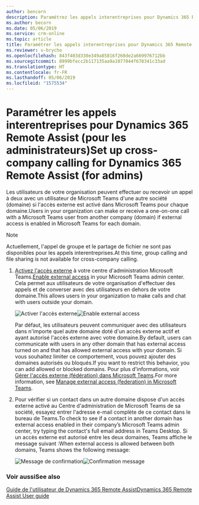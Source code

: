 ```yaml
---
author: bencorn
description: Paramétrez les appels interentreprises pour Dynamics 365 Remote Assist en activant l'accès externe dans le Centre d'administration de Microsoft Teams.
ms.author: becorn
ms.date: 05/06/2019
ms.service: crm-online
ms.topic: article
title: Paramétrer les appels interentreprises pour Dynamics 365 Remote Assist
ms.reviewer: v-brycho
ms.openlocfilehash: 843f403d330e349a85816f260de2a669976712bb
ms.sourcegitcommit: 8999bfecc2b117135aa9a1077044f678341c33ad
ms.translationtype: HT
ms.contentlocale: fr-FR
ms.lasthandoff: 05/06/2019
ms.locfileid: "1575534"
---
```

# <a name="set-up-cross-company-calling-for-dynamics-365-remote-assist-for-admins"></a><span data-ttu-id="8e3bb-103">Paramétrer les appels interentreprises pour Dynamics 365 Remote Assist (pour les administrateurs)</span><span class="sxs-lookup"><span data-stu-id="8e3bb-103">Set up cross-company calling for Dynamics 365 Remote Assist (for admins)</span></span>

<span data-ttu-id="8e3bb-104">Les utilisateurs de votre organisation peuvent effectuer ou recevoir un appel à deux avec un utilisateur de Microsoft Teams d'une autre société (domaine) si l'accès externe est activé dans Microsoft Teams pour chaque domaine.</span><span class="sxs-lookup"><span data-stu-id="8e3bb-104">Users in your organization can make or receive a one-on-one call with a Microsoft Teams user from another company (domain) if external access is enabled in Microsoft Teams for each domain.</span></span> 

> [!NOTE]
> <span data-ttu-id="8e3bb-105">Actuellement, l'appel de groupe et le partage de fichier ne sont pas disponibles pour les appels interentreprises.</span><span class="sxs-lookup"><span data-stu-id="8e3bb-105">At this time, group calling and file sharing is not available for cross-company calling.</span></span>

1.  <span data-ttu-id="8e3bb-106">[Activez l'accès externe](https://docs.microsoft.com/microsoftteams/manage-external-access) à votre centre d'administration Microsoft Teams.</span><span class="sxs-lookup"><span data-stu-id="8e3bb-106">[Enable external access](https://docs.microsoft.com/microsoftteams/manage-external-access) in your Microsoft Teams admin center.</span></span> <span data-ttu-id="8e3bb-107">Cela permet aux utilisateurs de votre organisation d'effectuer des appels et de converser avec des utilisateurs en dehors de votre domaine.</span><span class="sxs-lookup"><span data-stu-id="8e3bb-107">This allows users in your organization to make calls and chat with users outside your domain.</span></span>

    <span data-ttu-id="8e3bb-108">![Activer l'accès externe](media/enable-external-access.PNG "Activer l'accès externe")</span><span class="sxs-lookup"><span data-stu-id="8e3bb-108">![Enable external access](media/enable-external-access.PNG "Enable external access")</span></span>
 
    <span data-ttu-id="8e3bb-109">Par défaut, les utilisateurs peuvent communiquer avec des utilisateurs dans n'importe quel autre domaine doté d'un accès externe actif et ayant autorisé l'accès externe avec votre domaine.</span><span class="sxs-lookup"><span data-stu-id="8e3bb-109">By default, users can communicate with users in any other domain that has external access turned on and that has allowed external access with your domain.</span></span> <span data-ttu-id="8e3bb-110">Si vous souhaitez limiter ce comportement, vous pouvez ajouter des domaines autorisés ou bloqués.</span><span class="sxs-lookup"><span data-stu-id="8e3bb-110">If you want to restrict this behavior, you can add allowed or blocked domains.</span></span> <span data-ttu-id="8e3bb-111">Pour plus d'informations, voir [Gérer l'accès externe (fédération) dans Microsoft Teams](https://docs.microsoft.com/microsoftteams/manage-external-access).</span><span class="sxs-lookup"><span data-stu-id="8e3bb-111">For more information, see [Manage external access (federation) in Microsoft Teams](https://docs.microsoft.com/microsoftteams/manage-external-access).</span></span>

2.  <span data-ttu-id="8e3bb-112">Pour vérifier si un contact dans un autre domaine dispose d'un accès externe activé au Centre d'administration de Microsoft Teams de sa société, essayez entrer l'adresse e-mail complète de ce contact dans le bureau de Teams.</span><span class="sxs-lookup"><span data-stu-id="8e3bb-112">To check to see if a contact in another domain has external access enabled in their company’s Microsoft Teams admin center, try typing the contact's full email address in Teams Desktop.</span></span> <span data-ttu-id="8e3bb-113">Si un accès externe est autorisé entre les deux domaines, Teams affiche le message suivant :</span><span class="sxs-lookup"><span data-stu-id="8e3bb-113">When external access is allowed between both domains, Teams shows the following message:</span></span>

    <span data-ttu-id="8e3bb-114">![Message de confirmation](media/access-enabled-confirmation.PNG "Message de confirmation")</span><span class="sxs-lookup"><span data-stu-id="8e3bb-114">![Confirmation message](media/access-enabled-confirmation.PNG "Confirmation message")</span></span>
 
### <a name="see-also"></a><span data-ttu-id="8e3bb-115">Voir aussi</span><span class="sxs-lookup"><span data-stu-id="8e3bb-115">See also</span></span>

[<span data-ttu-id="8e3bb-116">Guide de l'utilisateur de Dynamics 365 Remote Assist</span><span class="sxs-lookup"><span data-stu-id="8e3bb-116">Dynamics 365 Remote Assist User guide</span></span>](https://docs.microsoft.com/dynamics365/mixed-reality/remote-assist/user-guide#make-and-receive-calls)
